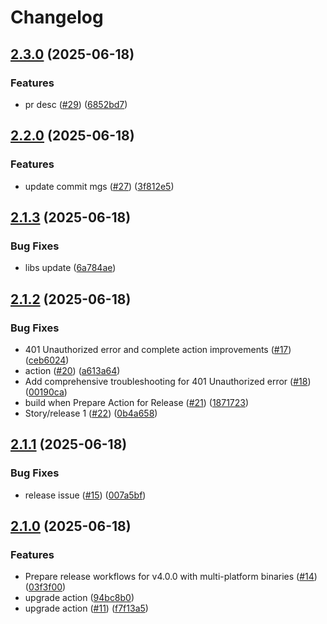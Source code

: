 # Changelog

## [2.3.0](https://github.com/pal-paul/git-copy/compare/v2.2.0...v2.3.0) (2025-06-18)


### Features

* pr desc ([#29](https://github.com/pal-paul/git-copy/issues/29)) ([6852bd7](https://github.com/pal-paul/git-copy/commit/6852bd7832330ed534837b0a0a10b16fca2c6fcb))

## [2.2.0](https://github.com/pal-paul/git-copy/compare/v2.1.3...v2.2.0) (2025-06-18)


### Features

* update commit mgs ([#27](https://github.com/pal-paul/git-copy/issues/27)) ([3f812e5](https://github.com/pal-paul/git-copy/commit/3f812e571430aec398a1a119b6322457eb33fda3))

## [2.1.3](https://github.com/pal-paul/git-copy/compare/v2.1.2...v2.1.3) (2025-06-18)


### Bug Fixes

* libs update ([6a784ae](https://github.com/pal-paul/git-copy/commit/6a784ae2e1687021ad037cb7c2a7ee9a007487e9))

## [2.1.2](https://github.com/pal-paul/git-copy/compare/v2.1.1...v2.1.2) (2025-06-18)


### Bug Fixes

* 401 Unauthorized error and complete action improvements ([#17](https://github.com/pal-paul/git-copy/issues/17)) ([ceb6024](https://github.com/pal-paul/git-copy/commit/ceb602463033a90d4e1ad19d0e8333ecaf13fcb5))
* action ([#20](https://github.com/pal-paul/git-copy/issues/20)) ([a613a64](https://github.com/pal-paul/git-copy/commit/a613a641f769ef2ee12d3ef4f573f131d82fe4fc))
* Add comprehensive troubleshooting for 401 Unauthorized error ([#18](https://github.com/pal-paul/git-copy/issues/18)) ([00190ca](https://github.com/pal-paul/git-copy/commit/00190ca81fca2e507e0ab9d405d38cb64ed36c42))
* build when Prepare Action for Release ([#21](https://github.com/pal-paul/git-copy/issues/21)) ([1871723](https://github.com/pal-paul/git-copy/commit/1871723e40d907b8f728fe2ca73730c4ed2c491f))
* Story/release 1 ([#22](https://github.com/pal-paul/git-copy/issues/22)) ([0b4a658](https://github.com/pal-paul/git-copy/commit/0b4a658bc5fc17495d138e566149fff14516ff80))

## [2.1.1](https://github.com/pal-paul/git-copy/compare/v2.1.0...v2.1.1) (2025-06-18)


### Bug Fixes

* release issue ([#15](https://github.com/pal-paul/git-copy/issues/15)) ([007a5bf](https://github.com/pal-paul/git-copy/commit/007a5bf2fec1e6c7c61bd3d6d8c4c27293ab2296))

## [2.1.0](https://github.com/pal-paul/git-copy/compare/v2.0.1...v2.1.0) (2025-06-18)


### Features

* Prepare release workflows for v4.0.0 with multi-platform binaries ([#14](https://github.com/pal-paul/git-copy/issues/14)) ([03f3f00](https://github.com/pal-paul/git-copy/commit/03f3f008b427e6847dfd97a2624b9a5d03a6e252))
* upgrade action ([94bc8b0](https://github.com/pal-paul/git-copy/commit/94bc8b09132ed9ba0887a92d2ef134c53b9d53c0))
* upgrade action ([#11](https://github.com/pal-paul/git-copy/issues/11)) ([f7f13a5](https://github.com/pal-paul/git-copy/commit/f7f13a58bd3eaa67c8449dccd0aed23a3937fe86))
